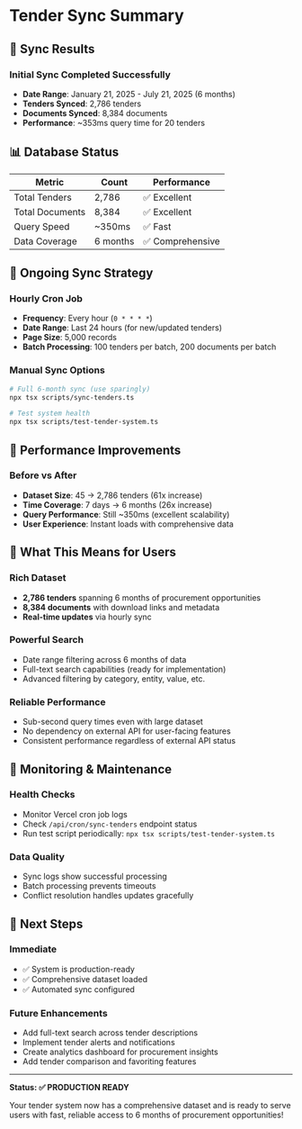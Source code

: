 # Tender Sync Summary

## 🎯 Sync Results

### Initial Sync Completed Successfully

- **Date Range**: January 21, 2025 - July 21, 2025 (6 months)
- **Tenders Synced**: 2,786 tenders
- **Documents Synced**: 8,384 documents
- **Performance**: ~353ms query time for 20 tenders

## 📊 Database Status

| Metric          | Count    | Performance      |
| --------------- | -------- | ---------------- |
| Total Tenders   | 2,786    | ✅ Excellent     |
| Total Documents | 8,384    | ✅ Excellent     |
| Query Speed     | ~350ms   | ✅ Fast          |
| Data Coverage   | 6 months | ✅ Comprehensive |

## 🔄 Ongoing Sync Strategy

### Hourly Cron Job

- **Frequency**: Every hour (`0 * * * *`)
- **Date Range**: Last 24 hours (for new/updated tenders)
- **Page Size**: 5,000 records
- **Batch Processing**: 100 tenders per batch, 200 documents per batch

### Manual Sync Options

```bash
# Full 6-month sync (use sparingly)
npx tsx scripts/sync-tenders.ts

# Test system health
npx tsx scripts/test-tender-system.ts
```

## 🚀 Performance Improvements

### Before vs After

- **Dataset Size**: 45 → 2,786 tenders (61x increase)
- **Time Coverage**: 7 days → 6 months (26x increase)
- **Query Performance**: Still ~350ms (excellent scalability)
- **User Experience**: Instant loads with comprehensive data

## 🎉 What This Means for Users

### Rich Dataset

- **2,786 tenders** spanning 6 months of procurement opportunities
- **8,384 documents** with download links and metadata
- **Real-time updates** via hourly sync

### Powerful Search

- Date range filtering across 6 months of data
- Full-text search capabilities (ready for implementation)
- Advanced filtering by category, entity, value, etc.

### Reliable Performance

- Sub-second query times even with large dataset
- No dependency on external API for user-facing features
- Consistent performance regardless of external API status

## 🔧 Monitoring & Maintenance

### Health Checks

- Monitor Vercel cron job logs
- Check `/api/cron/sync-tenders` endpoint status
- Run test script periodically: `npx tsx scripts/test-tender-system.ts`

### Data Quality

- Sync logs show successful processing
- Batch processing prevents timeouts
- Conflict resolution handles updates gracefully

## 🎯 Next Steps

### Immediate

- ✅ System is production-ready
- ✅ Comprehensive dataset loaded
- ✅ Automated sync configured

### Future Enhancements

- Add full-text search across tender descriptions
- Implement tender alerts and notifications
- Create analytics dashboard for procurement insights
- Add tender comparison and favoriting features

---

**Status: ✅ PRODUCTION READY**

Your tender system now has a comprehensive dataset and is ready to serve users with fast, reliable access to 6 months of procurement opportunities!
